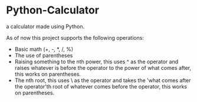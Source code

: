 # Python-Calculator
a calculator made using Python.

As of now this project supports the following operations:
- Basic math (+, -, *, /, %)
- The use of parentheses
- Raising something to the nth power, this uses ^ as the operator and raises whatever is before the operator to the power of what comes after, this works on parentheses.
- The nth root, this uses \ as the operator and takes the 'what comes after the operator'th root of whatever comes before the operator, this works on parentheses.
